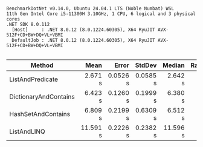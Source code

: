 ```

BenchmarkDotNet v0.14.0, Ubuntu 24.04.1 LTS (Noble Numbat) WSL
11th Gen Intel Core i5-11300H 3.10GHz, 1 CPU, 6 logical and 3 physical cores
.NET SDK 8.0.112
  [Host]     : .NET 8.0.12 (8.0.1224.60305), X64 RyuJIT AVX-512F+CD+BW+DQ+VL+VBMI
  DefaultJob : .NET 8.0.12 (8.0.1224.60305), X64 RyuJIT AVX-512F+CD+BW+DQ+VL+VBMI


```
| Method                | Mean     | Error    | StdDev   | Median   | Rank | Gen0       | Gen1       | Allocated |
|---------------------- |---------:|---------:|---------:|---------:|-----:|-----------:|-----------:|----------:|
| ListAndPredicate      |  2.671 s | 0.0526 s | 0.0585 s |  2.642 s |    1 |          - |          - |   1.79 MB |
| DictionaryAndContains |  6.423 s | 0.1260 s | 0.1999 s |  6.380 s |    2 | 91000.0000 | 30000.0000 | 676.69 MB |
| HashSetAndContains    |  6.809 s | 0.2199 s | 0.6309 s |  6.512 s |    2 | 91000.0000 | 30000.0000 | 656.25 MB |
| ListAndLINQ           | 11.591 s | 0.2226 s | 0.2382 s | 11.596 s |    3 | 66000.0000 |          - | 326.01 MB |
